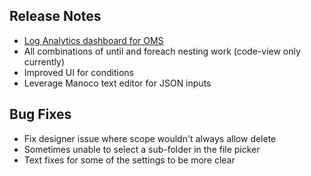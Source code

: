 ## Release Notes
* [Log Analytics dashboard for OMS](https://blogs.msdn.microsoft.com/logicapps/2017/08/09/new-azure-logic-apps-solution-for-log-analytics-oms-released-today/)
* All combinations of until and foreach nesting work (code-view only currently)
* Improved UI for conditions
* Leverage Manoco text editor for JSON inputs

## Bug Fixes
* Fix designer issue where scope wouldn't always allow delete
* Sometimes unable to select a sub-folder in the file picker
* Text fixes for some of the settings to be more clear